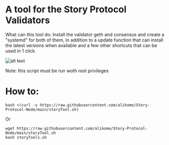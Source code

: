 # A tool for the Story Protocol Validators

What can this tool do:
Install the validator geth and consensus and create a "systemd" for both of them, in addition to
a update function that can install the latest versions when available and a few other shortcuts that can be used in 1 click.

![alt text](https://i.imgur.com/5r1e6SO.png)

Note: this script must be run woth root privileges 

# How to:

    bash <(curl -s https://raw.githubusercontent.com/alikome/Story-Protocol-Node/main/storyTool.sh)

Or

    wget https://raw.githubusercontent.com/alikome/Story-Protocol-Node/main/storyTool.sh
    bash storyTools.sh

